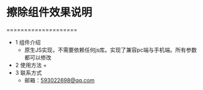 # 擦除组件效果说明 #
====================
* 1  组件介绍 
	+  原生JS实现，不需要依赖任何js库。实现了兼容pc端与手机端。所有参数都可以修改
* 2  使用方法 
	+  
* 3  联系方式 
	+  邮箱：593022698@qq.com